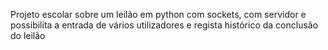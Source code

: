 Projeto escolar sobre um leilão em python com sockets, com servidor e possibilita a entrada de vários utilizadores e regista histórico da conclusão do leilão
